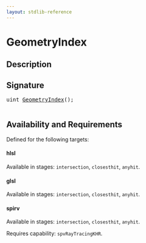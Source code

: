 ```yaml
---
layout: stdlib-reference
---
```


# GeometryIndex

## Description





## Signature 

<pre>
<span class="code_keyword">uint</span> <a href="/stdlib-reference/global-decls/GeometryIndex">GeometryIndex</a>();

</pre>

## Availability and Requirements

Defined for the following targets:

#### hlsl
Available in stages: `intersection`, `closesthit`, `anyhit`.

#### glsl
Available in stages: `intersection`, `closesthit`, `anyhit`.

#### spirv
Available in stages: `intersection`, `closesthit`, `anyhit`.

Requires capability: `spvRayTracingKHR`.


